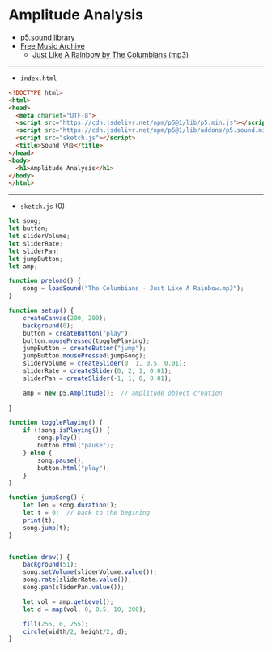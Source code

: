 # Amplitude Analysis
- [p5.sound library](https://p5js.org/reference/#/libraries/p5.sound)
- [Free Music Archive](https://freemusicarchive.org/home/)
  - [Just Like A Rainbow by The Columbians (mp3)](https://freemusicarchive.org/music/Antique_Phonograph_Music_Program_Various_Artists/Antique_Phonograph_Music_Program_08252015/Just_Like_A_Rainbow/)


---
 
- `index.html`

```html
<!DOCTYPE html>
<html>
<head>
  <meta charset="UTF-8">
  <script src="https://cdn.jsdelivr.net/npm/p5@1/lib/p5.min.js"></script>
  <script src="https://cdn.jsdelivr.net/npm/p5@1/lib/addons/p5.sound.min.js"></script>
  <script src="sketch.js"></script>
  <title>Sound 연습</title>
</head>
<body>
  <h1>Amplitude Analysis</h1>
</body>
</html>
```


---

- `sketch.js` (0)

```javascript
let song;
let button;
let sliderVolume;
let sliderRate;
let sliderPan;
let jumpButton;
let amp;

function preload() {
    song = loadSound("The Columbians - Just Like A Rainbow.mp3");
}

function setup() {
    createCanvas(200, 200);
    background(0);
    button = createButton("play");
    button.mousePressed(togglePlaying);
    jumpButton = createButton("jump");
    jumpButton.mousePressed(jumpSong);
    sliderVolume = createSlider(0, 1, 0.5, 0.01);
    sliderRate = createSlider(0, 2, 1, 0.01);
    sliderPan = createSlider(-1, 1, 0, 0.01);

    amp = new p5.Amplitude();  // amplitude object creation
    
}

function togglePlaying() {
    if (!song.isPlaying()) {
        song.play();
        button.html("pause");
    } else {
        song.pause();
        button.html("play");
    }
}

function jumpSong() {
    let len = song.duration();
    let t = 0;  // back to the begining
    print(t);
    song.jump(t);
}


function draw() {
    background(51);
    song.setVolume(sliderVolume.value());
    song.rate(sliderRate.value());
    song.pan(sliderPan.value());

    let vol = amp.getLevel();
    let d = map(vol, 0, 0.5, 10, 200);

    fill(255, 0, 255);
    circle(width/2, height/2, d);
}
```


